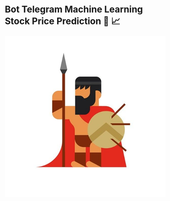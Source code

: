 # Bot Telegram Machine Learning Stock Price Prediction 🤖 📈 

<p align="center">
  <img src="./icon/logo-leonidas-flat.jpg" width="636" title="hover text">
</p>
